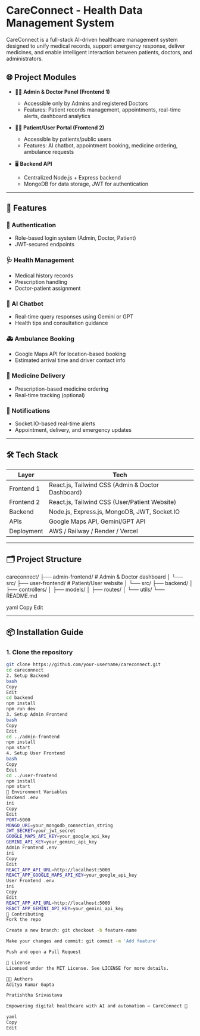 # CareConnect - Health Data Management System

CareConnect is a full-stack AI-driven healthcare management system designed to unify medical records, support emergency response, deliver medicines, and enable intelligent interaction between patients, doctors, and administrators.

## 🌐 Project Modules

- 🧑‍⚕️ **Admin & Doctor Panel (Frontend 1)**
  - Accessible only by Admins and registered Doctors
  - Features: Patient records management, appointments, real-time alerts, dashboard analytics

- 🧑‍💻 **Patient/User Portal (Frontend 2)**
  - Accessible by patients/public users
  - Features: AI chatbot, appointment booking, medicine ordering, ambulance requests

- 🖥️ **Backend API**
  - Centralized Node.js + Express backend
  - MongoDB for data storage, JWT for authentication

---

## 🚀 Features

### 🔐 Authentication
- Role-based login system (Admin, Doctor, Patient)
- JWT-secured endpoints

### 🩺 Health Management
- Medical history records
- Prescription handling
- Doctor-patient assignment

### 🤖 AI Chatbot
- Real-time query responses using Gemini or GPT
- Health tips and consultation guidance

### 🚑 Ambulance Booking
- Google Maps API for location-based booking
- Estimated arrival time and driver contact info

### 💊 Medicine Delivery
- Prescription-based medicine ordering
- Real-time tracking (optional)

### 🔔 Notifications
- Socket.IO-based real-time alerts
- Appointment, delivery, and emergency updates

---

## 🛠️ Tech Stack

| Layer       | Tech                                                  |
|-------------|--------------------------------------------------------|
| Frontend 1  | React.js, Tailwind CSS (Admin & Doctor Dashboard)     |
| Frontend 2  | React.js, Tailwind CSS (User/Patient Website)         |
| Backend     | Node.js, Express.js, MongoDB, JWT, Socket.IO          |
| APIs        | Google Maps API, Gemini/GPT API                       |
| Deployment  | AWS / Railway / Render / Vercel                       |

---

## 🗂️ Project Structure

careconnect/
├── admin-frontend/ # Admin & Doctor dashboard
│ └── src/
├── user-frontend/ # Patient/User website
│ └── src/
├── backend/
│ ├── controllers/
│ ├── models/
│ ├── routes/
│ └── utils/
└── README.md

yaml
Copy
Edit

---

## 📦 Installation Guide

### 1. Clone the repository
```bash
git clone https://github.com/your-username/careconnect.git
cd careconnect
2. Setup Backend
bash
Copy
Edit
cd backend
npm install
npm run dev
3. Setup Admin Frontend
bash
Copy
Edit
cd ../admin-frontend
npm install
npm start
4. Setup User Frontend
bash
Copy
Edit
cd ../user-frontend
npm install
npm start
🔑 Environment Variables
Backend .env
ini
Copy
Edit
PORT=5000
MONGO_URI=your_mongodb_connection_string
JWT_SECRET=your_jwt_secret
GOOGLE_MAPS_API_KEY=your_google_api_key
GEMINI_API_KEY=your_gemini_api_key
Admin Frontend .env
ini
Copy
Edit
REACT_APP_API_URL=http://localhost:5000
REACT_APP_GOOGLE_MAPS_API_KEY=your_google_api_key
User Frontend .env
ini
Copy
Edit
REACT_APP_API_URL=http://localhost:5000
REACT_APP_GEMINI_API_KEY=your_gemini_api_key
🤝 Contributing
Fork the repo

Create a new branch: git checkout -b feature-name

Make your changes and commit: git commit -m 'Add feature'

Push and open a Pull Request

📜 License
Licensed under the MIT License. See LICENSE for more details.

👨‍💻 Authors
Aditya Kumar Gupta

Pratishtha Srivastava

Empowering digital healthcare with AI and automation — CareConnect 💙

yaml
Copy
Edit

